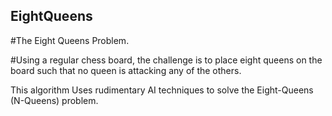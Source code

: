 ## EightQueens

#The Eight Queens Problem.

#Using a regular chess board, the challenge is to place eight queens on the board such that no queen is attacking any of the others.


This algorithm Uses rudimentary AI techniques to solve the Eight-Queens (N-Queens) problem.
